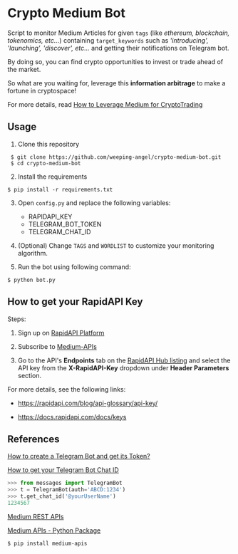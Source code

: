 # Crypto Medium Bot

Script to monitor Medium Articles for given `tags` (like _ethereum, blockchain, tokenomics, etc..._) containing `target_keywords` such as _'introducing', 'launching', 'discover', etc..._ and getting their notifications on Telegram bot.

By doing so, you can find crypto opportunities to invest or trade ahead of the market. 

So what are you waiting for, leverage this **information arbitrage** to make a fortune in cryptospace!

For more details, read [How to Leverage Medium for CryptoTrading](https://medium.com/p/deedea890da1)

## Usage

1. Clone this repository

```console
 $ git clone https://github.com/weeping-angel/crypto-medium-bot.git
 $ cd crypto-medium-bot
```

2. Install the requirements

```shell
$ pip install -r requirements.txt
```

3. Open `config.py` and replace the following variables:

    - RAPIDAPI_KEY
    - TELEGRAM_BOT_TOKEN
    - TELEGRAM_CHAT_ID

4. (Optional) Change `TAGS` and `WORDLIST` to customize your monitoring algorithm.

5. Run the bot using following command:

```console
$ python bot.py
```

## How to get your RapidAPI Key

Steps:

1. Sign up on [RapidAPI Platform](https://rapidapi.com/auth/sign-up)

2. Subscribe to [Medium-APIs](https://rapidapi.com/nishujain1997.19@gmail.com/api/medium2/pricing)

3. Go to the API's **Endpoints** tab on the [RapidAPI Hub listing](https://rapidapi.com/nishujain1997.19@gmail.com/api/medium2/) and select the API key from the **X-RapidAPI-Key** dropdown under **Header Parameters** section.

For more details, see the following links:

 - https://rapidapi.com/blog/api-glossary/api-key/
        
 - https://docs.rapidapi.com/docs/keys



## References

[How to create a Telegram Bot and get its Token?](https://core.telegram.org/bots#6-botfather)

[How to get your Telegram Bot Chat ID](https://github.com/HomeMadePy/messages/wiki/TelegramBot#telegram-api)

```python
>>> from messages import TelegramBot
>>> t = TelegramBot(auth='ABCD:1234')    
>>> t.get_chat_id('@yourUserName')
1234567
```

[Medium REST APIs](https://rapidapi.com/nishujain1997.19@gmail.com/api/medium2/)

[Medium APIs - Python Package](https://github.com/weeping-angel/medium-apis)

```console
$ pip install medium-apis
```